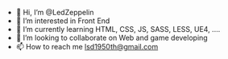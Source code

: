 - 👋 Hi, I’m @LedZeppelin
- 👀 I’m interested in Front End
- 🌱 I’m currently learning HTML, CSS, JS, SASS, LESS, UE4, ....
- 💞️ I’m looking to collaborate on Web and game developing 
- 📫 How to reach me lsd1950th@gmail.com


